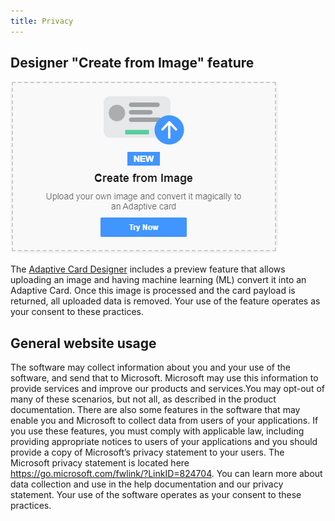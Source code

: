 ```yaml
---
title: Privacy
---
```


## Designer "Create from Image" feature

![Screenshot of convert from image feature](index/convert-from-image.png)

The [Adaptive Card Designer](https://adaptivecards.io/designer) includes a preview feature that allows uploading an image and having machine learning (ML) convert it into an Adaptive Card. Once this image is processed and the card payload is returned, all uploaded data is removed. Your use of the feature operates as your consent to these practices.


## General website usage
The software may collect information about you and your use of the software, and send that to Microsoft. Microsoft may use this information to provide services and improve our products and services.You may opt-out of many of these scenarios, but not all, as described in the product documentation. There are also some features in the software that may enable you and Microsoft to collect data from users of your applications. If you use these features, you must comply with applicable law, including providing appropriate notices to users of your applications and you should provide a copy of Microsoft’s privacy statement to your users. The Microsoft privacy statement is located here https://go.microsoft.com/fwlink/?LinkID=824704. You can learn more about data collection and use in the help documentation and our privacy statement. Your use of the software operates as your consent to these practices.

